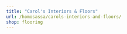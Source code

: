 ```yaml
---
title: "Carol's Interiors & Floors"
url: /homosassa/carols-interiors-and-floors/
shop: flooring
---
```

